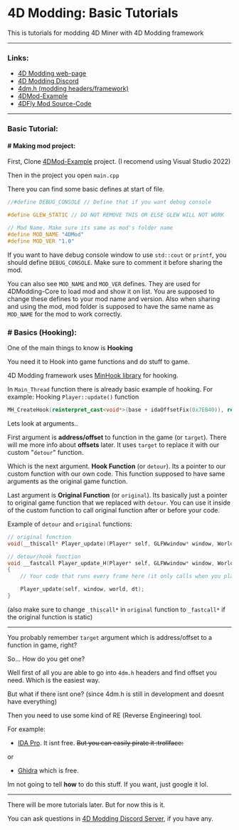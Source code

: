 # 4D Modding: Basic Tutorials
This is tutorials for modding 4D Miner with 4D Modding framework

------------

### Links:
 - [4D Modding web-page](https://gdpseditor.com/4dmodding/ "4D Modding web-page")
 - [4D Modding Discord](https://discord.gg/AmGKpYXBwX "Discord Server")
 - [4dm.h (modding headers/framework)](https://github.com/Tr1NgleDev/4dm.h "4dm.h (modding headers/framework)")
 - [4DMod-Example](https://github.com/Tr1NgleDev/4dmod-example "4DMod-Example")
 - [4DFly Mod Source-Code](https://github.com/Tr1NgleDev/4DFly "4DFly")
------------

### Basic Tutorial:

#### # Making mod project:
First, Clone [4DMod-Example](https://github.com/Tr1NgleDev/4dmod-example "4DMod-Example") project. (I recomend using Visual Studio 2022)

Then in the project you open `main.cpp`

There you can find some basic defines at start of file.
```cpp
//#define DEBUG_CONSOLE // Define that if you want debug console

#define GLEW_STATIC // DO NOT REMOVE THIS OR ELSE GLEW WILL NOT WORK

// Mod Name. Make sure its same as mod's folder name
#define MOD_NAME "4DMod"
#define MOD_VER "1.0"
```
If you want to have debug console window to use `std::cout` or `printf`, you should define `DEBUG_CONSOLE`. Make sure to comment it before sharing the mod.

You can also see `MOD_NAME` and `MOD_VER` defines. They are used for 4DModding-Core to load mod and show it on list. You are supposed to change these defines to your mod name and version. Also when sharing and using the mod, mod folder is supposed to have the same name as `MOD_NAME` for the mod to work correctly.

### # Basics (Hooking):
One of the main things to know is **Hooking**

You need it to Hook into game functions and do stuff to game.

4D Modding framework uses [MinHook library](https://github.com/TsudaKageyu/minhook "MinHook library") for hooking.

In `Main_Thread` function there is already basic example of hooking.
For example: Hooking `Player::update()` function
```cpp
MH_CreateHook(reinterpret_cast<void*>(base + idaOffsetFix(0x7EB40)), reinterpret_cast<void*>(&Player_update_H), reinterpret_cast<void**>(&Player_update));
```
Lets look at arguments..

First argument is **address/offset** to function in the game (or `target`). There will me more info about **offsets** later. It uses `target` to replace it with our custom "`detour`" function.

Which is the next argument. **Hook Function** (or `detour`). Its a pointer to our custom function with our own code. This function supposed to have same arguments as the original game function.

Last argument is **Original Function** (or `original`). Its basically just a pointer to original game function that we replaced with `detour`. You can use it inside of the custom function to call original function after or before your code.

Example of `detour` and `original` functions:
```cpp
// original function
void(__thiscall* Player_update)(Player* self, GLFWwindow* window, World* world, double dt); 

// detour/hook function
void __fastcall Player_update_H(Player* self, GLFWwindow* window, World* world, double dt) 
{
	// Your code that runs every frame here (it only calls when you play in world, because its Player's function)

	Player_update(self, window, world, dt);
}
```
(also make sure to change `_thiscall*` in `original` function to `_fastcall*` if the original function is static)

----

You probably remember `target` argument which is address/offset to a function in game, right?

So... How do you get one?

Well first of all you are able to go into `4dm.h` headers and find offset you need. Which is the easiest way.

But what if there isnt one? (since 4dm.h is still in development and doesnt have everything)

Then you need to use some kind of RE (Reverse Engineering) tool.

For example: 
 - [IDA Pro](https://hex-rays.com/ida-pro/ "IDA Pro"). It isnt free. ~~But you can easily pirate it :trollface:~~
 
 or

 - [Ghidra](https://github.com/NationalSecurityAgency/ghidra "Ghidra") which is free.

Im not going to tell **how** to do this stuff. If you want, just google it lol.

----

There will be more tutorials later. But for now this is it.

You can ask questions in [4D Modding Discord Server](https://discord.gg/AmGKpYXBwX "Discord Server"), if you have any.